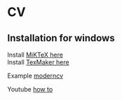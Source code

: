# CV

## Installation for windows

Install [MiKTeX here](https://miktex.org/download)<br/>
Install [TexMaker here](https://www.xm1math.net/texmaker/)

Example [moderncv](https://github.com/xdanaux/moderncv/tree/master/examples)

Youtube [how to](https://youtu.be/oI8W4MvFo1M)



